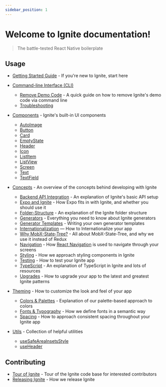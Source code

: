 ```yaml
---
sidebar_position: 1
---
```


# Welcome to Ignite documentation!

> The battle-tested React Native boilerplate

## Usage

- [Getting Started Guide](./Guide.md) - If you're new to Ignite, start here
- [Command-line Interface (CLI)](./cli/Ignite-CLI.md)
  - [Remove Demo Code](./cli/Remove-Demo-Code.md) - A quick guide on how to remove Ignite's demo code via command line
  - [Troubleshooting](./cli/Troubleshooting.md)
- [Components](./boilerplate/components/Components.md) - Ignite's built-in UI components
  - [AutoImage](./boilerplate/components/AutoImage.md)
  - [Button](./boilerplate/components/Button.md)
  - [Card](./boilerplate/components/Card.md)
  - [EmptyState](./boilerplate/components/EmptyState.md)
  - [Header](./boilerplate/components/Header.md)
  - [Icon](./boilerplate/components/Icon.md)
  - [ListItem](./boilerplate/components/ListItem.md)
  - [ListView](./boilerplate/components/ListView.md)
  - [Screen](./boilerplate/components/Screen.md)
  - [Text](./boilerplate/components/Text.md)
  - [TextField](./boilerplate/components/TextField.md)
- [Concepts](./concept/Concepts.md) - An overview of the concepts behind developing with Ignite

  - [Backend API Integration](./concept/Backend-API-Integration.md) - An explanation of Ignite's basic API setup
  - [Expo and Ignite](./concept/Expo-and-Ignite.md) - How Expo fits in with Ignite, and whether you should use it
  - [Folder-Structure](./concept/Folder-Structure.md) - An explanation of the Ignite folder structure
  - [Generators](./concept/Generators.md) - Everything you need to know about Ignite generators
  - [Generator Templates](./concept/Generator-Templates.md) - Writing your own generator templates
  - [Internationalization](./concept/Internationalization.md) — How to Internationalize your app
  - [Why MobX-State-Tree?](./concept/MobX-State-Tree.md) - All about MobX-State-Tree, and why we use it instead of Redux
  - [Navigation](./concept/Navigation.md) - How [React Navigation](https://reactnavigation.org/docs/getting-started/) is used to navigate through your screens
  - [Styling](./concept/Styling.md) - How we approach styling components in Ignite
  - [Testing](./concept/Testing.md) - How to test your Ignite app
  - [TypeScript](./concept/TypeScript.md) - An explanation of TypeScript in Ignite and lots of resources
  - [Upgrades](./concept/Upgrades.md) - How to upgrade your app to the latest and greatest Ignite patterns

- [Theming](./boilerplate/theming/Theming.md) - How to customize the look and feel of your app
  - [Colors & Palettes](./boilerplate/theming/Colors-And-Palettes.md) - Explanation of our palette-based approach to colors
  - [Fonts & Typography](./boilerplate/theming/Fonts-And-Typography.md) - How we define fonts in a semantic way
  - [Spacing](./boilerplate/theming/Spacing.md) - How to approach consistent spacing throughout your Ignite app
- [Utils](./boilerplate/utility/Utils.md) - Collection of helpful utilities
  - [useSafeAreaInsetsStyle](./boilerplate/utility/useSafeAreaInsetsStyle.md)
  - [useHeader](./boilerplate/utility/useHeader.md)

## Contributing

- [Tour of Ignite](./contributing/Tour-of-Ignite.md) - Tour of the Ignite code base for interested contributors
- [Releasing Ignite](./contributing/Releasing-Ignite.md) - How we release Ignite
